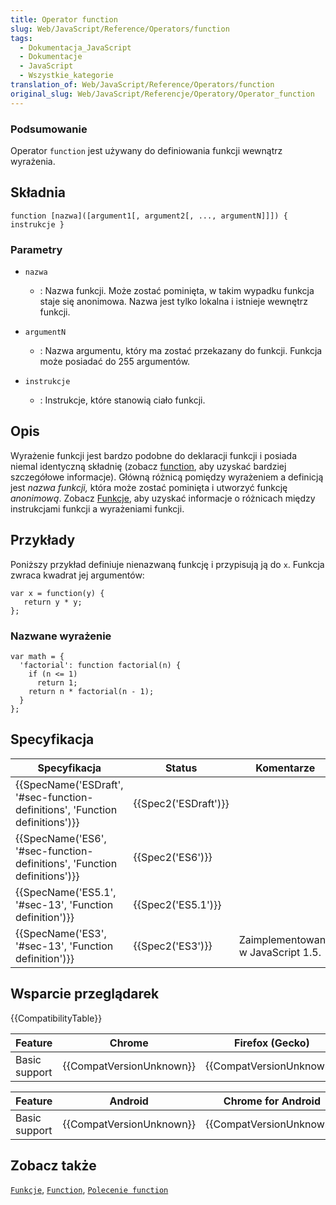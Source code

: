 ```yaml
---
title: Operator function
slug: Web/JavaScript/Reference/Operators/function
tags:
  - Dokumentacja_JavaScript
  - Dokumentacje
  - JavaScript
  - Wszystkie_kategorie
translation_of: Web/JavaScript/Reference/Operators/function
original_slug: Web/JavaScript/Referencje/Operatory/Operator_function
---
```

### Podsumowanie

Operator `function` jest używany do definiowania funkcji wewnątrz wyrażenia.

## Składnia

    function [nazwa]([argument1[, argument2[, ..., argumentN]]]) { instrukcje }

### Parametry

- `nazwa`
  - : Nazwa funkcji. Może zostać pominięta, w takim wypadku funkcja staje się anonimowa. Nazwa jest tylko lokalna i istnieje wewnętrz funkcji.

- `argumentN`
  - : Nazwa argumentu, który ma zostać przekazany do funkcji. Funkcja może posiadać do 255 argumentów.

- `instrukcje`
  - : Instrukcje, które stanowią ciało funkcji.

## Opis

Wyrażenie funkcji jest bardzo podobne do deklaracji funkcji i posiada niemal identyczną składnię (zobacz [function](pl/Dokumentacja_j%c4%99zyka_JavaScript_1.5/Polecenia/function), aby uzyskać bardziej szczegółowe informacje). Główną różnicą pomiędzy wyrażeniem a definicją jest _nazwa funkcji,_ która może zostać pominięta i utworzyć funkcję _anonimową_. Zobacz [Funkcje](pl/Dokumentacja_j%c4%99zyka_JavaScript_1.5/Funkcje), aby uzyskać informacje o różnicach między instrukcjami funkcji a wyrażeniami funkcji.

## Przykłady

Poniższy przykład definiuje nienazwaną funkcję i przypisują ją do `x`. Funkcja zwraca kwadrat jej argumentów:

    var x = function(y) {
       return y * y;
    };

### Nazwane wyrażenie

    var math = {
      'factorial': function factorial(n) {
        if (n <= 1)
          return 1;
        return n * factorial(n - 1);
      }
    };

## Specyfikacja

| Specyfikacja                                                                                         | Status                       | Komentarze                         |
| ---------------------------------------------------------------------------------------------------- | ---------------------------- | ---------------------------------- |
| {{SpecName('ESDraft', '#sec-function-definitions', 'Function definitions')}} | {{Spec2('ESDraft')}} |                                    |
| {{SpecName('ES6', '#sec-function-definitions', 'Function definitions')}}     | {{Spec2('ES6')}}         |                                    |
| {{SpecName('ES5.1', '#sec-13', 'Function definition')}}                             | {{Spec2('ES5.1')}}     |                                    |
| {{SpecName('ES3', '#sec-13', 'Function definition')}}                             | {{Spec2('ES3')}}         | Zaimplementowano w JavaScript 1.5. |

## Wsparcie przeglądarek

{{CompatibilityTable}}

| Feature       | Chrome                           | Firefox (Gecko)                  | Internet Explorer                | Opera                            | Safari                           |
| ------------- | -------------------------------- | -------------------------------- | -------------------------------- | -------------------------------- | -------------------------------- |
| Basic support | {{CompatVersionUnknown}} | {{CompatVersionUnknown}} | {{CompatVersionUnknown}} | {{CompatVersionUnknown}} | {{CompatVersionUnknown}} |

| Feature       | Android                          | Chrome for Android               | Firefox Mobile (Gecko)           | IE Mobile                        | Opera Mobile                     | Safari Mobile                    |
| ------------- | -------------------------------- | -------------------------------- | -------------------------------- | -------------------------------- | -------------------------------- | -------------------------------- |
| Basic support | {{CompatVersionUnknown}} | {{CompatVersionUnknown}} | {{CompatVersionUnknown}} | {{CompatVersionUnknown}} | {{CompatVersionUnknown}} | {{CompatVersionUnknown}} |

## Zobacz także

[`Funkcje`](pl/Dokumentacja_j%c4%99zyka_JavaScript_1.5/Funkcje), [`Function`](pl/Dokumentacja_j%c4%99zyka_JavaScript_1.5/Obiekty/Function), [`Polecenie function`](pl/Dokumentacja_j%c4%99zyka_JavaScript_1.5/Polecenia/function)
